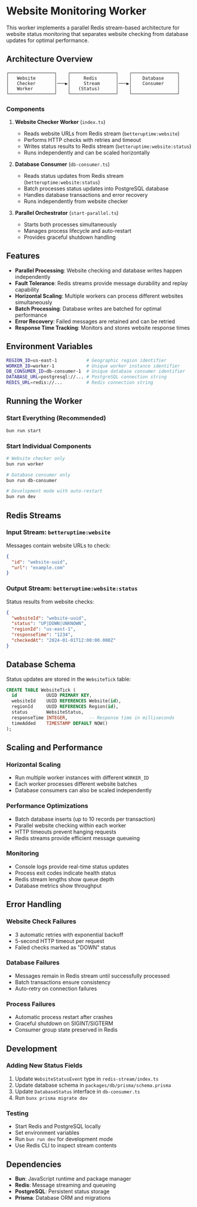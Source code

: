 # Website Monitoring Worker

This worker implements a parallel Redis stream-based architecture for website status monitoring that separates website checking from database updates for optimal performance.

## Architecture Overview

```
┌─────────────────┐    ┌─────────────────┐    ┌─────────────────┐
│   Website       │    │     Redis       │    │    Database     │
│   Checker       │───▶│     Stream      │───▶│    Consumer     │
│   Worker        │    │   (Status)      │    │                 │
└─────────────────┘    └─────────────────┘    └─────────────────┘
```

### Components

1. **Website Checker Worker** (`index.ts`)
   - Reads website URLs from Redis stream (`betteruptime:website`)
   - Performs HTTP checks with retries and timeout
   - Writes status results to Redis stream (`betteruptime:website:status`)
   - Runs independently and can be scaled horizontally

2. **Database Consumer** (`db-consumer.ts`)
   - Reads status updates from Redis stream (`betteruptime:website:status`)
   - Batch processes status updates into PostgreSQL database
   - Handles database transactions and error recovery
   - Runs independently from website checker

3. **Parallel Orchestrator** (`start-parallel.ts`)
   - Starts both processes simultaneously
   - Manages process lifecycle and auto-restart
   - Provides graceful shutdown handling

## Features

- **Parallel Processing**: Website checking and database writes happen independently
- **Fault Tolerance**: Redis streams provide message durability and replay capability
- **Horizontal Scaling**: Multiple workers can process different websites simultaneously
- **Batch Processing**: Database writes are batched for optimal performance
- **Error Recovery**: Failed messages are retained and can be retried
- **Response Time Tracking**: Monitors and stores website response times

## Environment Variables

```bash
REGION_ID=us-east-1           # Geographic region identifier
WORKER_ID=worker-1            # Unique worker instance identifier  
DB_CONSUMER_ID=db-consumer-1  # Unique database consumer identifier
DATABASE_URL=postgresql://... # PostgreSQL connection string
REDIS_URL=redis://...         # Redis connection string
```

## Running the Worker

### Start Everything (Recommended)
```bash
bun run start
```

### Start Individual Components
```bash
# Website checker only
bun run worker

# Database consumer only  
bun run db-consumer

# Development mode with auto-restart
bun run dev
```

## Redis Streams

### Input Stream: `betteruptime:website`
Messages contain website URLs to check:
```json
{
  "id": "website-uuid",
  "url": "example.com"
}
```

### Output Stream: `betteruptime:website:status`
Status results from website checks:
```json
{
  "websiteId": "website-uuid",
  "status": "UP|DOWN|UNKNOWN",
  "regionId": "us-east-1", 
  "responseTime": "1234",
  "checkedAt": "2024-01-01T12:00:00.000Z"
}
```

## Database Schema

Status updates are stored in the `WebsiteTick` table:
```sql
CREATE TABLE WebsiteTick (
  id           UUID PRIMARY KEY,
  websiteId    UUID REFERENCES Website(id),
  regionId     UUID REFERENCES Region(id),
  status       WebsiteStatus,
  responseTime INTEGER,        -- Response time in milliseconds
  timeAdded    TIMESTAMP DEFAULT NOW()
);
```

## Scaling and Performance

### Horizontal Scaling
- Run multiple worker instances with different `WORKER_ID`
- Each worker processes different website batches
- Database consumers can also be scaled independently

### Performance Optimizations
- Batch database inserts (up to 10 records per transaction)
- Parallel website checking within each worker
- HTTP timeouts prevent hanging requests
- Redis streams provide efficient message queueing

### Monitoring
- Console logs provide real-time status updates
- Process exit codes indicate health status
- Redis stream lengths show queue depth
- Database metrics show throughput

## Error Handling

### Website Check Failures
- 3 automatic retries with exponential backoff
- 5-second HTTP timeout per request
- Failed checks marked as "DOWN" status

### Database Failures  
- Messages remain in Redis stream until successfully processed
- Batch transactions ensure consistency
- Auto-retry on connection failures

### Process Failures
- Automatic process restart after crashes
- Graceful shutdown on SIGINT/SIGTERM
- Consumer group state preserved in Redis

## Development

### Adding New Status Fields
1. Update `WebsiteStatusEvent` type in `redis-stream/index.ts`
2. Update database schema in `packages/db/prisma/schema.prisma`
3. Update `DatabaseStatus` interface in `db-consumer.ts`
4. Run `bunx prisma migrate dev`

### Testing
- Start Redis and PostgreSQL locally
- Set environment variables
- Run `bun run dev` for development mode
- Use Redis CLI to inspect stream contents

## Dependencies

- **Bun**: JavaScript runtime and package manager
- **Redis**: Message streaming and queueing
- **PostgreSQL**: Persistent status storage  
- **Prisma**: Database ORM and migrations
